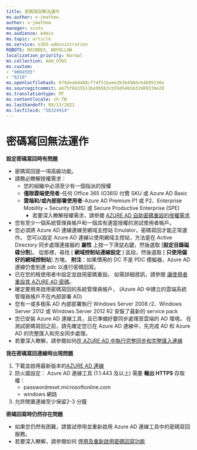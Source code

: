 ```yaml
---
title: 密碼寫回無法運作
ms.author: v-jmathew
author: v-jmathew
manager: scotv
ms.audience: Admin
ms.topic: article
ms.service: o365-administration
ROBOTS: NOINDEX, NOFOLLOW
localization_priority: Normal
ms.collection: Adm_O365
ms.custom:
- "9004595"
- "8210"
ms.openlocfilehash: 679dea6d488cf74f51baee2b3b498dc64b95530e
ms.sourcegitcommit: ab75f66355116e995b3cb5505465b31989339e28
ms.translationtype: MT
ms.contentlocale: zh-TW
ms.lasthandoff: 08/13/2021
ms.locfileid: "58324914"
---
```

# <a name="password-writeback-is-not-working"></a>密碼寫回無法運作

**設定密碼寫回時有問題**

- 密碼寫回是一項高級功能。
- 請務必瞭解授權需求：
  - 您的組織中必須至少有一個指派的授權
  - **僅限雲端使用者**-任何 Office 365 (O365) 付費 SKU 或 Azure AD Basic
  - **雲端和/或內部部署使用者**-Azure AD Premium P1 或 P2、Enterprise Mobility + Security (EMS) 或 Secure Productive Enterprise (SPE) 
    - 若要深入瞭解授權需求，請參閱 [AZURE AD 自助密碼重設的授權需求](https://docs.microsoft.com/azure/active-directory/active-directory-passwords-licensing)
- 您有至少一個系統管理員帳戶和一個具有適當授權的測試使用者帳戶。
- 您必須將 Azure AD 連線連線至網域主控站 Emulator，密碼寫回才能正常運作。 您可以設定 Azure AD 連線以使用網域主控站，方法是在 Active Directory 同步處理連接器的 **屬性** 上按一下滑鼠右鍵，然後選取 [**設定目錄磁碟分割**]。 從那裡，尋找 [ **網域控制站連線設定** ] 區段，然後選取 [ **只使用偏好的網域控制站**] 方塊。
    **附注**：如果慣用的 DC 不是 PDC 模擬器，Azure AD 連線仍會到達 pdc 以進行密碼回寫。
- 已在您的租使用者中設定並啟用密碼重設。 如需詳細資訊，請參閱 [讓使用者重設其 AZURE AD 密碼](https://docs.microsoft.com/azure/active-directory/active-directory-passwords-getting-started)。
- 確定要用來啟用密碼寫回的系統管理員帳戶， (Azure AD 中建立的雲端系統管理員帳戶不在內部部署 AD) 
- 您有一或多樹系 AD 內部部署執行 Windows Server 2008 r2、Windows Server 2012 或 Windows Server 2012 R2 安裝了最新的 service pack
- 您已安裝 Azure AD 連線工具，且已準備好要同步處理至雲端的 AD 環境。 在測試密碼寫回之前，請先確定您已在 Azure AD 連線中，先完成 AD 和 Azure AD 的完整匯入和完全同步處理。
- 若要深入瞭解，請參閱如何[在 AZURE AD 中執行完整同步和完整匯入連線](https://docs.microsoft.com/azure/active-directory/connect/active-directory-aadconnectsync-operations)

**我在密碼寫回連線時出現問題**

1. 下載並啟用最新版本的[AZURE AD 連線](https://www.microsoft.com/download/details.aspx?id=47594)
2. 防火牆設定： Azure AD 連線工具 (1.1.443 及以上) 需要 **輸出 HTTPS** 存取權：
    - passwordreset.microsoftonline.com
    - windows 網路
3. 允許閒置連線至少保留2-3 分鐘

**密碼回寫時仍然存在問題**

- 如果您仍然有困難，請嘗試停用並重新啟用 Azure AD 連線工具中的密碼寫回服務。
- 若要深入瞭解，請參閱如何 [停用及重新啟用密碼回寫功能](https://docs.microsoft.com/azure/active-directory/active-directory-passwords-troubleshoot)
